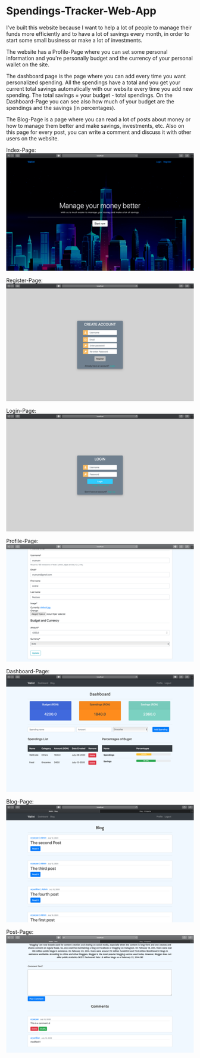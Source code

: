 # Spendings-Tracker-Web-App
I've built this website because I want to help a lot of people to manage their funds more efficiently and to have a lot of savings every month, in order to start some small business or make a lot of investments. 

The website has a Profile-Page where you can set some personal information and you're personally budget and the currency of your personal wallet on the site. 

The dashboard page is the page where you can add every time you want personalized spending. All the spendings have a total and you get your current total savings automatically with our website every time you add new spending. The total savings = your budget - total spendings. On the Dashboard-Page you can see also how much of your budget are the spendings and the savings (in percentages). 

The Blog-Page is a page where you can read a lot of posts about money or how to manage them better and make savings, investments, etc. Also on this page for every post, you can write a comment and discuss it with other users on the website. 

Index-Page:
![](README-images/index.png)

Register-Page:
![](README-images/register.png)

Login-Page:
![](README-images/login.png)

Profile-Page:
![](README-images/profile.png)

Dashboard-Page:
![](README-images/dashboard.png)

Blog-Page:
![](README-images/blog.png)

Post-Page:
![](README-images/post.png)



